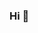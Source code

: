 ### Hi 👋
<!--
**Shubhangi0308/Shubhangi0308** is a ✨ _special_ ✨ repository because its `README.md` (this file) appears on your GitHub profile.

<img width="1280" alt="Screenshot 2023-05-06 at 11 44 55 PM" src="https://user-images.githubusercontent.com/123619700/236662295-0b6cdd53-3ccc-45e3-9ec1-7426c89d78aa.png">

Here are some ideas to get you started:

- 🔭 I’m currently working on ...
- 🌱 I’m currently learning ...
- 👯 I’m looking to collaborate on ...
- 🤔 I’m looking for help with ...
- 💬 Ask me about ...
- 📫 How to reach me: ...
- 😄 Pronouns: ...
- ⚡ Fun fact: ...
-->

